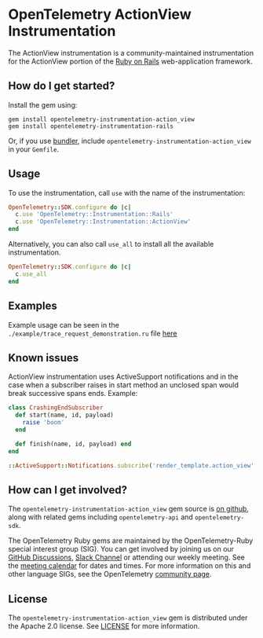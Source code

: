# OpenTelemetry ActionView Instrumentation

The ActionView instrumentation is a community-maintained instrumentation for the ActionView portion of the [Ruby on Rails][rails-home] web-application framework.

## How do I get started?

Install the gem using:

```console
gem install opentelemetry-instrumentation-action_view
gem install opentelemetry-instrumentation-rails
```

Or, if you use [bundler][bundler-home], include `opentelemetry-instrumentation-action_view` in your `Gemfile`.

## Usage

To use the instrumentation, call `use` with the name of the instrumentation:

```ruby
OpenTelemetry::SDK.configure do |c|
  c.use 'OpenTelemetry::Instrumentation::Rails'
  c.use 'OpenTelemetry::Instrumentation::ActionView'
end
```

Alternatively, you can also call `use_all` to install all the available instrumentation.

```ruby
OpenTelemetry::SDK.configure do |c|
  c.use_all
end
```

## Examples

Example usage can be seen in the `./example/trace_request_demonstration.ru` file [here](https://github.com/open-telemetry/opentelemetry-ruby-contrib/blob/main/instrumentation/action_view/example/trace_request_demonstration.ru)

## Known issues

ActionView instrumentation uses ActiveSupport notifications and in the case when a subscriber raises in start method an unclosed span would break successive spans ends. Example:

```ruby
class CrashingEndSubscriber
  def start(name, id, payload)
    raise 'boom'
  end

  def finish(name, id, payload) end
end

::ActiveSupport::Notifications.subscribe('render_template.action_view', CrashingStartSubscriber.new)
```

## How can I get involved?

The `opentelemetry-instrumentation-action_view` gem source is [on github][repo-github], along with related gems including `opentelemetry-api` and `opentelemetry-sdk`.

The OpenTelemetry Ruby gems are maintained by the OpenTelemetry-Ruby special interest group (SIG). You can get involved by joining us on our [GitHub Discussions][discussions-url], [Slack Channel][slack-channel] or attending our weekly meeting. See the [meeting calendar][community-meetings] for dates and times. For more information on this and other language SIGs, see the OpenTelemetry [community page][ruby-sig].

## License

The `opentelemetry-instrumentation-action_view` gem is distributed under the Apache 2.0 license. See [LICENSE][license-github] for more information.

[rails-home]: https://github.com/rails/rails
[bundler-home]: https://bundler.io
[repo-github]: https://github.com/open-telemetry/opentelemetry-ruby
[license-github]: https://github.com/open-telemetry/opentelemetry-ruby-contrib/blob/main/LICENSE
[ruby-sig]: https://github.com/open-telemetry/community#ruby-sig
[community-meetings]: https://github.com/open-telemetry/community#community-meetings
[slack-channel]: https://cloud-native.slack.com/archives/C01NWKKMKMY
[discussions-url]: https://github.com/open-telemetry/opentelemetry-ruby/discussions
